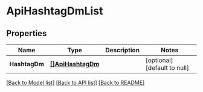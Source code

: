 # ApiHashtagDmList

## Properties
Name | Type | Description | Notes
------------ | ------------- | ------------- | -------------
**HashtagDm** | [**[]ApiHashtagDm**](apiHashtagDm.md) |  | [optional] [default to null]

[[Back to Model list]](../README.md#documentation-for-models) [[Back to API list]](../README.md#documentation-for-api-endpoints) [[Back to README]](../README.md)


